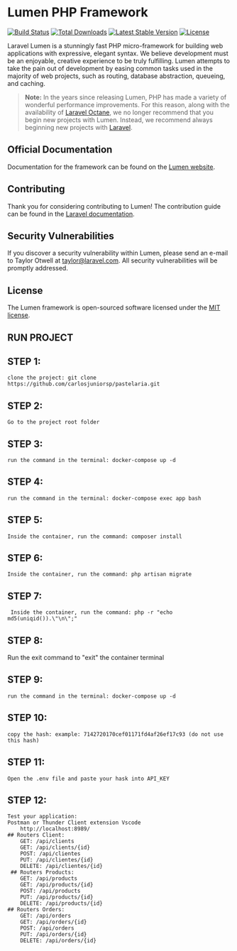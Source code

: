 # Lumen PHP Framework

[![Build Status](https://travis-ci.org/laravel/lumen-framework.svg)](https://travis-ci.org/laravel/lumen-framework)
[![Total Downloads](https://img.shields.io/packagist/dt/laravel/lumen-framework)](https://packagist.org/packages/laravel/lumen-framework)
[![Latest Stable Version](https://img.shields.io/packagist/v/laravel/lumen-framework)](https://packagist.org/packages/laravel/lumen-framework)
[![License](https://img.shields.io/packagist/l/laravel/lumen)](https://packagist.org/packages/laravel/lumen-framework)

Laravel Lumen is a stunningly fast PHP micro-framework for building web applications with expressive, elegant syntax. We believe development must be an enjoyable, creative experience to be truly fulfilling. Lumen attempts to take the pain out of development by easing common tasks used in the majority of web projects, such as routing, database abstraction, queueing, and caching.

> **Note:** In the years since releasing Lumen, PHP has made a variety of wonderful performance improvements. For this reason, along with the availability of [Laravel Octane](https://laravel.com/docs/octane), we no longer recommend that you begin new projects with Lumen. Instead, we recommend always beginning new projects with [Laravel](https://laravel.com).

## Official Documentation

Documentation for the framework can be found on the [Lumen website](https://lumen.laravel.com/docs).

## Contributing

Thank you for considering contributing to Lumen! The contribution guide can be found in the [Laravel documentation](https://laravel.com/docs/contributions).

## Security Vulnerabilities

If you discover a security vulnerability within Lumen, please send an e-mail to Taylor Otwell at taylor@laravel.com. All security vulnerabilities will be promptly addressed.

## License

The Lumen framework is open-sourced software licensed under the [MIT license](https://opensource.org/licenses/MIT).


## RUN PROJECT
## STEP 1: 
    clone the project: git clone https://github.com/carlosjuniorsp/pastelaria.git
## STEP 2:
    Go to the project root folder
## STEP 3:
    run the command in the terminal: docker-compose up -d
## STEP 4:
    run the command in the terminal: docker-compose exec app bash
## STEP 5: 
    Inside the container, run the command: composer install
## STEP 6:
    Inside the container, run the command: php artisan migrate
## STEP 7: 
     Inside the container, run the command: php -r "echo md5(uniqid()).\"\n\";"
## STEP 8:
   Run the exit command to "exit" the container terminal
## STEP 9:
    run the command in the terminal: docker-compose up -d
## STEP 10:
    copy the hash: example: 7142720170cef01171fd4af26ef17c93 (do not use this hash)
## STEP 11:
    Open the .env file and paste your hask into API_KEY
## STEP 12: 
    Test your application: 
    Postman or Thunder Client extension Vscode
        http://localhost:8989/
    ## Routers Client:
        GET: /api/clients
        GET: /api/clients/{id}
        POST: /api/clientes
        PUT: /api/clientes/{id}
        DELETE: /api/clientes/{id}
     ## Routers Products:
        GET: /api/products
        GET: /api/products/{id}
        POST: /api/products
        PUT: /api/products/{id}
        DELETE: /api/products/{id}
    ## Routers Orders:
        GET: /api/orders
        GET: /api/orders/{id}
        POST: /api/orders
        PUT: /api/orders/{id}
        DELETE: /api/orders/{id}
    
        
    
